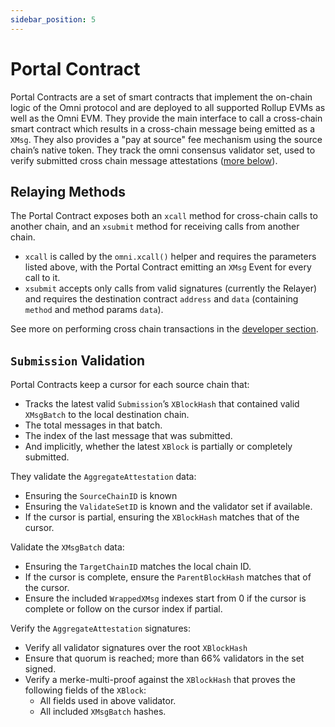```yaml
---
sidebar_position: 5
---
```


# Portal Contract

Portal Contracts are a set of smart contracts that implement the on-chain logic of the Omni protocol and are deployed to all supported Rollup EVMs as well as the Omni EVM. They provide the main interface to call a cross-chain smart contract which results in a cross-chain message being emitted as a `XMsg`. They also provides a "pay at source" fee mechanism using the source chain’s native token. They track the omni consensus validator set, used to verify submitted cross chain message attestations ([more below](#submission-validation)).

## Relaying Methods

The Portal Contract exposes both an `xcall` method for cross-chain calls to another chain, and an `xsubmit` method for receiving calls from another chain.

- `xcall` is called by the `omni.xcall()` helper and requires the parameters listed above, with the Portal Contract emitting an `XMsg` Event for every call to it.
- `xsubmit` accepts only calls from valid signatures (currently the Relayer) and requires the destination contract `address` and `data` (containing `method` and method params `data`).

See more on performing cross chain transactions in the [developer section](../../../develop/introduction.md).

## `Submission` Validation

Portal Contracts keep a cursor for each source chain that:

- Tracks the latest valid `Submission`’s `XBlockHash` that contained valid `XMsgBatch` to the local destination chain.
- The total messages in that batch.
- The index of the last message that was submitted.
- And implicitly, whether the latest `XBlock` is partially or completely submitted.

They validate the `AggregateAttestation` data:

- Ensuring the `SourceChainID` is known
- Ensuring the `ValidateSetID` is known and the validator set if available.
- If the cursor is partial, ensuring the `XBlockHash` matches that of the cursor.

Validate the `XMsgBatch` data:

- Ensuring the `TargetChainID` matches the local chain ID.
- If the cursor is complete, ensure the `ParentBlockHash` matches that of the cursor.
- Ensure the included `WrappedXMsg` indexes start from 0 if the cursor is complete or follow on the cursor index if partial.

Verify the `AggregateAttestation` signatures:

- Verify all validator signatures over the root `XBlockHash`
- Ensure that quorum is reached; more than 66% validators in the set signed.
- Verify a merke-multi-proof against the `XBlockHash` that proves the following fields of the `XBlock`:
  - All fields used in above validator.
  - All included `XMsgBatch` hashes.
